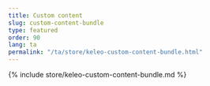 ```yaml
---
title: Custom content
slug: custom-content-bundle
type: featured
order: 90
lang: ta
permalink: "/ta/store/keleo-custom-content-bundle.html"
---
```


{% include store/keleo-custom-content-bundle.md %}
